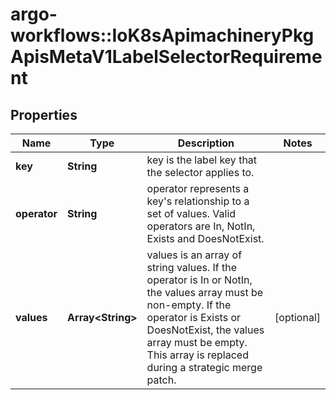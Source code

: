 # argo-workflows::IoK8sApimachineryPkgApisMetaV1LabelSelectorRequirement

## Properties
Name | Type | Description | Notes
------------ | ------------- | ------------- | -------------
**key** | **String** | key is the label key that the selector applies to. | 
**operator** | **String** | operator represents a key&#39;s relationship to a set of values. Valid operators are In, NotIn, Exists and DoesNotExist. | 
**values** | **Array&lt;String&gt;** | values is an array of string values. If the operator is In or NotIn, the values array must be non-empty. If the operator is Exists or DoesNotExist, the values array must be empty. This array is replaced during a strategic merge patch. | [optional] 


